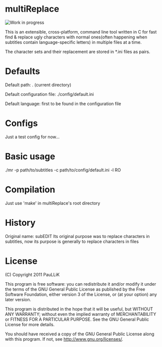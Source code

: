 multiReplace
=======

![Work in progress](https://github.com/paullik/multiReplace/raw/master/wip.png 
"Work in progress")

This is an extensible, cross-platform, command line tool written in C for fast
find & replace ugly characters with normal ones(often happening when subtitles
contain language-specific letters) in multiple files at a time.

The character sets and their replacement are stored in \*.ini files as pairs.

Defaults
========

Default path: . (current directory)

Default configuration file: ./config/default.ini

Default language: first to be found in the configuration file

Configs
=======

Just a test config for now...

Basic usage
===========

./mr -p path/to/subtitles -c path/to/config/default.ini -l RO

Compilation
============

Just use 'make' in multiReplace's root directory

History
=======

Original name: subEDIT
Its original purpose was to replace characters in subtitles, now its purpose is
generally to replace characters in files

License
=======

(C) Copyright 2011 PauLLiK

This program is free software: you can redistribute it and/or modify
it under the terms of the GNU General Public License as published by
the Free Software Foundation, either version 3 of the License, or
(at your option) any later version.

This program is distributed in the hope that it will be useful,
but WITHOUT ANY WARRANTY; without even the implied warranty of
MERCHANTABILITY or FITNESS FOR A PARTICULAR PURPOSE.  See the
GNU General Public License for more details.

You should have received a copy of the GNU General Public License
along with this program.  If not, see <http://www.gnu.org/licenses/>.
